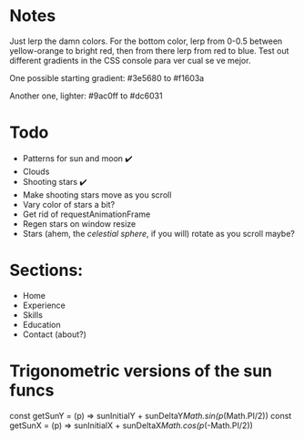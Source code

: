 # Notes

Just lerp the damn colors. For the bottom color, lerp from 0-0.5 between yellow-orange to bright red, then from there lerp from red to blue. Test out different gradients in the CSS console para ver cual se ve mejor.

One possible starting gradient:
#3e5680 to #f1603a

Another one, lighter:
#9ac0ff to #dc6031

# Todo

* Patterns for sun and moon ✔️
* Clouds
* Shooting stars ✔️
* Make shooting stars move as you scroll
* Vary color of stars a bit?
* Get rid of requestAnimationFrame
* Regen stars on window resize
* Stars (ahem, the *celestial sphere*, if you will) rotate as you scroll maybe?

# Sections:

- Home
- Experience
- Skills
- Education
- Contact (about?)

# Trigonometric versions of the sun funcs

const getSunY = (p) => sunInitialY + sunDeltaY*Math.sin(p*(Math.PI/2))
const getSunX = (p) => sunInitialX + sunDeltaX*Math.cos(p*(-Math.PI/2))
